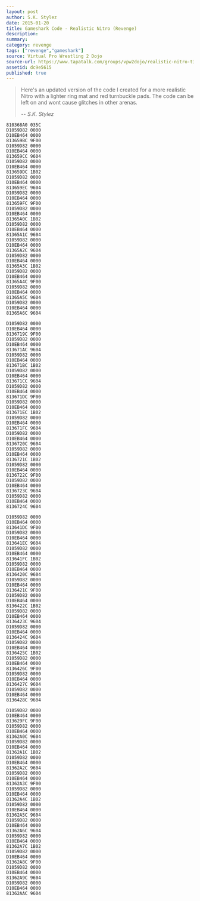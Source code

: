 ```yaml
---
layout: post
author: S.K. Stylez
date: 2015-01-20
title: Gameshark Code - Realistic Nitro (Revenge)
description:
summary:
category: revenge
tags: ["revenge","gameshark"]
source: Virtual Pro Wrestling 2 Dojo
source-url: https://www.tapatalk.com/groups/vpw2dojo/realistic-nitro-t300.html
assetid: dc9e5615
published: true
---
```


> Here's an updated version of the code I created for a more realistic Nitro with a lighter ring mat and red turnbuckle pads. The code can be left on and wont cause glitches in other arenas.
>
> -- <cite>S.K. Stylez</cite>

    810368A0 035C
    D1059D82 0000
    D10EB464 0000
    813659BC 9F00
    D1059D82 0000
    D10EB464 0000
    813659CC 9604
    D1059D82 0000
    D10EB464 0000
    813659DC 1B02
    D1059D82 0000
    D10EB464 0000
    813659EC 9604
    D1059D82 0000
    D10EB464 0000
    813659FC 9F00
    D1059D82 0000
    D10EB464 0000
    81365A0C 1B02
    D1059D82 0000
    D10EB464 0000
    81365A1C 9604
    D1059D82 0000
    D10EB464 0000
    81365A2C 9604
    D1059D82 0000
    D10EB464 0000
    81365A3C 1B02
    D1059D82 0000
    D10EB464 0000
    81365A4C 9F00
    D1059D82 0000
    D10EB464 0000
    81365A5C 9604
    D1059D82 0000
    D10EB464 0000
    81365A6C 9604

    D1059D82 0000
    D10EB464 0000
    8136719C 9F00
    D1059D82 0000
    D10EB464 0000
    813671AC 9604
    D1059D82 0000
    D10EB464 0000
    813671BC 1B02
    D1059D82 0000
    D10EB464 0000
    813671CC 9604
    D1059D82 0000
    D10EB464 0000
    813671DC 9F00
    D1059D82 0000
    D10EB464 0000
    813671EC 1B02
    D1059D82 0000
    D10EB464 0000
    813671FC 9604
    D1059D82 0000
    D10EB464 0000
    8136720C 9604
    D1059D82 0000
    D10EB464 0000
    8136721C 1B02
    D1059D82 0000
    D10EB464 0000
    8136722C 9F00
    D1059D82 0000
    D10EB464 0000
    8136723C 9604
    D1059D82 0000
    D10EB464 0000
    8136724C 9604

    D1059D82 0000
    D10EB464 0000
    813641DC 9F00
    D1059D82 0000
    D10EB464 0000
    813641EC 9604
    D1059D82 0000
    D10EB464 0000
    813641FC 1B02
    D1059D82 0000
    D10EB464 0000
    8136420C 9604
    D1059D82 0000
    D10EB464 0000
    8136421C 9F00
    D1059D82 0000
    D10EB464 0000
    8136422C 1B02
    D1059D82 0000
    D10EB464 0000
    8136423C 9604
    D1059D82 0000
    D10EB464 0000
    8136424C 9604
    D1059D82 0000
    D10EB464 0000
    8136425C 1B02
    D1059D82 0000
    D10EB464 0000
    8136426C 9F00
    D1059D82 0000
    D10EB464 0000
    8136427C 9604
    D1059D82 0000
    D10EB464 0000
    8136428C 9604

    D1059D82 0000
    D10EB464 0000
    813629FC 9F00
    D1059D82 0000
    D10EB464 0000
    81362A0C 9604
    D1059D82 0000
    D10EB464 0000
    81362A1C 1B02
    D1059D82 0000
    D10EB464 0000
    81362A2C 9604
    D1059D82 0000
    D10EB464 0000
    81362A3C 9F00
    D1059D82 0000
    D10EB464 0000
    81362A4C 1B02
    D1059D82 0000
    D10EB464 0000
    81362A5C 9604
    D1059D82 0000
    D10EB464 0000
    81362A6C 9604
    D1059D82 0000
    D10EB464 0000
    81362A7C 1B02
    D1059D82 0000
    D10EB464 0000
    81362A8C 9F00
    D1059D82 0000
    D10EB464 0000
    81362A9C 9604
    D1059D82 0000
    D10EB464 0000
    81362AAC 9604
